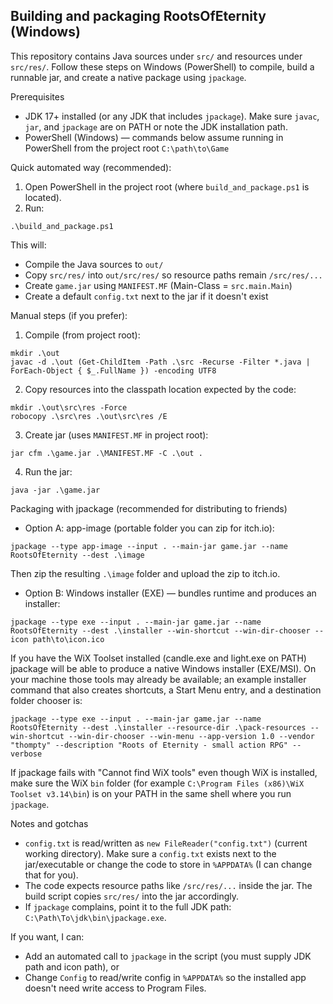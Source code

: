 ## Building and packaging RootsOfEternity (Windows)

This repository contains Java sources under `src/` and resources under `src/res/`.
Follow these steps on Windows (PowerShell) to compile, build a runnable jar, and create a native package using `jpackage`.

Prerequisites

- JDK 17+ installed (or any JDK that includes `jpackage`). Make sure `javac`, `jar`, and `jpackage` are on PATH or note the JDK installation path.
- PowerShell (Windows) — commands below assume running in PowerShell from the project root `C:\path\to\Game`

Quick automated way (recommended):

1. Open PowerShell in the project root (where `build_and_package.ps1` is located).
2. Run:

```
.\build_and_package.ps1
```

This will:

- Compile the Java sources to `out/`
- Copy `src/res/` into `out/src/res/` so resource paths remain `/src/res/...`
- Create `game.jar` using `MANIFEST.MF` (Main-Class = `src.main.Main`)
- Create a default `config.txt` next to the jar if it doesn't exist

Manual steps (if you prefer):

1. Compile (from project root):

```
mkdir .\out
javac -d .\out (Get-ChildItem -Path .\src -Recurse -Filter *.java | ForEach-Object { $_.FullName }) -encoding UTF8
```

2. Copy resources into the classpath location expected by the code:

```
mkdir .\out\src\res -Force
robocopy .\src\res .\out\src\res /E
```

3. Create jar (uses `MANIFEST.MF` in project root):

```
jar cfm .\game.jar .\MANIFEST.MF -C .\out .
```

4. Run the jar:

```
java -jar .\game.jar
```

Packaging with jpackage (recommended for distributing to friends)

- Option A: app-image (portable folder you can zip for itch.io):

```
jpackage --type app-image --input . --main-jar game.jar --name RootsOfEternity --dest .\image
```

Then zip the resulting `.\image` folder and upload the zip to itch.io.

- Option B: Windows installer (EXE) — bundles runtime and produces an installer:

```
jpackage --type exe --input . --main-jar game.jar --name RootsOfEternity --dest .\installer --win-shortcut --win-dir-chooser --icon path\to\icon.ico
```

If you have the WiX Toolset installed (candle.exe and light.exe on PATH) jpackage will be able to produce a native Windows installer (EXE/MSI). On your machine those tools may already be available; an example installer command that also creates shortcuts, a Start Menu entry, and a destination folder chooser is:

```
jpackage --type exe --input . --main-jar game.jar --name RootsOfEternity --dest .\installer --resource-dir .\pack-resources --win-shortcut --win-dir-chooser --win-menu --app-version 1.0 --vendor "thompty" --description "Roots of Eternity - small action RPG" --verbose
```

If jpackage fails with "Cannot find WiX tools" even though WiX is installed, make sure the WiX `bin` folder (for example `C:\Program Files (x86)\WiX Toolset v3.14\bin`) is on your PATH in the same shell where you run `jpackage`.

Notes and gotchas

- `config.txt` is read/written as `new FileReader("config.txt")` (current working directory). Make sure a `config.txt` exists next to the jar/executable or change the code to store in `%APPDATA%` (I can change that for you).
- The code expects resource paths like `/src/res/...` inside the jar. The build script copies `src/res/` into the jar accordingly.
- If `jpackage` complains, point it to the full JDK path: `C:\Path\To\jdk\bin\jpackage.exe`.

If you want, I can:

- Add an automated call to `jpackage` in the script (you must supply JDK path and icon path), or
- Change `Config` to read/write config in `%APPDATA%` so the installed app doesn't need write access to Program Files.
